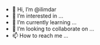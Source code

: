 - 👋 Hi, I’m @ilimdar
- 👀 I’m interested in ...
- 🌱 I’m currently learning ...
- 💞️ I’m looking to collaborate on ...
- 📫 How to reach me ...

<!---
ilimdarilimdar/ilimdarilimdar is a ✨ special ✨ repository because its `README.md` (this file) appears on your GitHub profile.
You can click the Preview link to take a look at your changes.
--->
